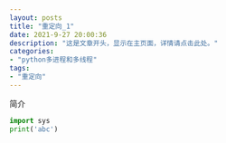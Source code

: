```yaml
---
layout: posts
title: "重定向_1"
date: 2021-9-27 20:00:36
description: "这是文章开头，显示在主页面，详情请点击此处。"
categories: 
- "python多进程和多线程"
tags:
- "重定向"
---
```


简介 <!--more-->

```python
import sys
print('abc')
```

